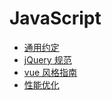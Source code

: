 # JavaScript
* [通用约定](/javascript/general.md)
* [jQuery 规范](/javascript/jquery.md)
* [vue 风格指南](/javascript/vue.md)
* [性能优化](/javascript/performance.md)